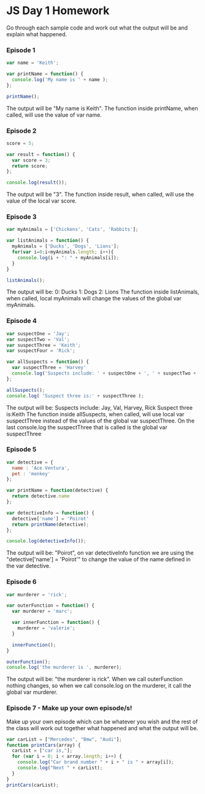 # JS Day 1 Homework

Go through each sample code and work out what the output will be and explain what happened.

### Episode 1
```js
var name = 'Keith';

var printName = function() {
  console.log('My name is ' + name );
};

printName();

```
The output will be "My name is Keith". The function inside printName, when called, will use the value of var name.

### Episode 2
```js
score = 5;

var result = function() {
  var score = 3;
  return score;
};

console.log(result());

```
The output will be "3". The function inside result, when called, will use the value of the local var score.


### Episode 3
```js
var myAnimals = ['Chickens', 'Cats', 'Rabbits'];

var listAnimals = function() {
  myAnimals = ['Ducks', 'Dogs', 'Lions'];
  for(var i=0;i<myAnimals.length; i++){
    console.log(i + ": " + myAnimals[i]);
  }
}

listAnimals();

```
The output will be:
0: Ducks
1: Dogs
2: Lions
The function inside listAnimals, when called, local myAnimals will change the values of the global var myAnimals.


### Episode 4

```js
var suspectOne = 'Jay';
var suspectTwo = 'Val';
var suspectThree = 'Keith';
var suspectFour = 'Rick';

var allSuspects = function() {
  var suspectThree = 'Harvey'
  console.log('Suspects include: ' + suspectOne + ', ' + suspectTwo + ', ' + suspectThree + ', ' + suspectFour)
};

allSuspects();
console.log( 'Suspect three is:' + suspectThree );
```
The output will be:
Suspects include: Jay, Val, Harvey, Rick
Suspect three is:Keith
The function inside allSuspects, when called, will use local var suspectThree instead of the values of the global var suspectThree. On the last console.log the suspectThree that is called is the global var suspectThree

### Episode 5

```js
var detective = {
  name : 'Ace Ventura',
  pet : 'monkey'
};

var printName = function(detective) {
  return detective.name
};

var detectiveInfo = function() {
  detective['name'] = 'Poirot'
  return printName(detective);
};

console.log(detectiveInfo());
```
The output will be: "Poirot", on var detectiveInfo function we are using the "detective['name'] = 'Poirot'" to change the value of the name defined in the var detective.

### Episode 6
```js
var murderer = 'rick';

var outerFunction = function() {
  var murderer = 'marc';

  var innerFunction = function() {
    murderer = 'valerie';
  }

  innerFunction();
}

outerFunction();
console.log('the murderer is ', murderer);
```
The output will be: "the murderer is  rick". When we call outerFunction nothing changes, so when we call console.log on the murderer, it call the global var murderer.


### Episode 7 - Make up your own episode/s!

Make up your own episode which can be whatever you wish and the rest of the class will work out together what happened and what the output will be.
```js
var carList = ["Mercedes", "Bmw", "Audi"];
function printCars(array) {
  carList = ["car is,"];
  for (var i = 0; i < array.length; i++) {
    console.log("Car brand number " + i + " is " + array[i]);
    console.log("Next " + carList);
  }
}
printCars(carList);
```